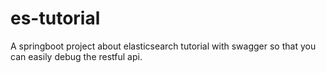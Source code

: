 # es-tutorial
A springboot project about elasticsearch tutorial with swagger so that you can easily debug the restful api.

